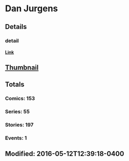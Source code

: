 # Dan  Jurgens 
## Details
### detail
#### [Link](http://marvel.com/comics/creators/155/dan_jurgens?utm_campaign=apiRef&utm_source=225578a89fc76f3d20fbffda5d17a88d)
## [Thumbnail](http://i.annihil.us/u/prod/marvel/i/mg/9/80/4bc63fe604a87.jpg)
## Totals
### Comics: 153
### Series: 55
### Stories: 197
### Events: 1
## Modified: 2016-05-12T12:39:18-0400
